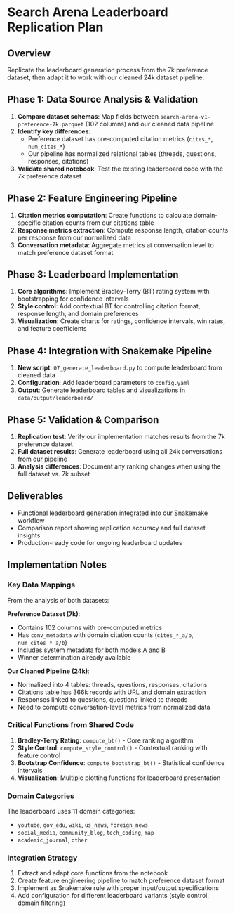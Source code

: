 # Search Arena Leaderboard Replication Plan

## Overview
Replicate the leaderboard generation process from the 7k preference dataset, then adapt it to work with our cleaned 24k dataset pipeline.

## Phase 1: Data Source Analysis & Validation
1. **Compare dataset schemas**: Map fields between `search-arena-v1-preference-7k.parquet` (102 columns) and our cleaned data pipeline
2. **Identify key differences**: 
   - Preference dataset has pre-computed citation metrics (`cites_*`, `num_cites_*`)
   - Our pipeline has normalized relational tables (threads, questions, responses, citations)
3. **Validate shared notebook**: Test the existing leaderboard code with the 7k preference dataset

## Phase 2: Feature Engineering Pipeline
1. **Citation metrics computation**: Create functions to calculate domain-specific citation counts from our citations table
2. **Response metrics extraction**: Compute response length, citation counts per response from our normalized data
3. **Conversation metadata**: Aggregate metrics at conversation level to match preference dataset format

## Phase 3: Leaderboard Implementation
1. **Core algorithms**: Implement Bradley-Terry (BT) rating system with bootstrapping for confidence intervals
2. **Style control**: Add contextual BT for controlling citation format, response length, and domain preferences
3. **Visualization**: Create charts for ratings, confidence intervals, win rates, and feature coefficients

## Phase 4: Integration with Snakemake Pipeline
1. **New script**: `07_generate_leaderboard.py` to compute leaderboard from cleaned data
2. **Configuration**: Add leaderboard parameters to `config.yaml`
3. **Output**: Generate leaderboard tables and visualizations in `data/output/leaderboard/`

## Phase 5: Validation & Comparison
1. **Replication test**: Verify our implementation matches results from the 7k preference dataset
2. **Full dataset results**: Generate leaderboard using all 24k conversations from our pipeline
3. **Analysis differences**: Document any ranking changes when using the full dataset vs. 7k subset

## Deliverables
- Functional leaderboard generation integrated into our Snakemake workflow
- Comparison report showing replication accuracy and full dataset insights
- Production-ready code for ongoing leaderboard updates

## Implementation Notes

### Key Data Mappings
From the analysis of both datasets:

**Preference Dataset (7k)**: 
- Contains 102 columns with pre-computed metrics
- Has `conv_metadata` with domain citation counts (`cites_*_a/b`, `num_cites_*_a/b`)
- Includes system metadata for both models A and B
- Winner determination already available

**Our Cleaned Pipeline (24k)**:
- Normalized into 4 tables: threads, questions, responses, citations
- Citations table has 366k records with URL and domain extraction
- Responses linked to questions, questions linked to threads
- Need to compute conversation-level metrics from normalized data

### Critical Functions from Shared Code
1. **Bradley-Terry Rating**: `compute_bt()` - Core ranking algorithm
2. **Style Control**: `compute_style_control()` - Contextual ranking with feature control
3. **Bootstrap Confidence**: `compute_bootstrap_bt()` - Statistical confidence intervals
4. **Visualization**: Multiple plotting functions for leaderboard presentation

### Domain Categories
The leaderboard uses 11 domain categories:
- `youtube`, `gov_edu`, `wiki`, `us_news`, `foreign_news`
- `social_media`, `community_blog`, `tech_coding`, `map`
- `academic_journal`, `other`

### Integration Strategy
1. Extract and adapt core functions from the notebook
2. Create feature engineering pipeline to match preference dataset format
3. Implement as Snakemake rule with proper input/output specifications
4. Add configuration for different leaderboard variants (style control, domain filtering)
